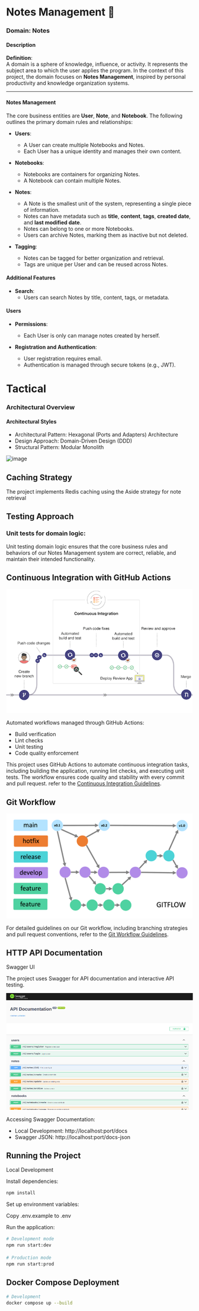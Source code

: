 # Notes Management 📝

### Domain: Notes  

#### Description  

**Definition**:  
A domain is a sphere of knowledge, influence, or activity. It represents the subject area to which the user applies the program. In the context of this project, the domain focuses on **Notes Management**, inspired by personal productivity and knowledge organization systems.  

---

#### Notes Management  

The core business entities are **User**, **Note**, and **Notebook**. The following outlines the primary domain rules and relationships:  

- **Users**:  
  - A User can create multiple Notebooks and Notes.  
  - Each User has a unique identity and manages their own content.  

- **Notebooks**:  
  - Notebooks are containers for organizing Notes.  
  - A Notebook can contain multiple Notes.  

- **Notes**:  
  - A Note is the smallest unit of the system, representing a single piece of information.  
  - Notes can have metadata such as **title**, **content**, **tags**, **created date**, and **last modified date**.  
  - Notes can belong to one or more Notebooks.  
  - Users can archive Notes, marking them as inactive but not deleted.  

- **Tagging**:  
  - Notes can be tagged for better organization and retrieval.  
  - Tags are unique per User and can be reused across Notes.  


#### Additional Features  

- **Search**:  
  - Users can search Notes by title, content, tags, or metadata.  


#### Users  

- **Permissions**:  
  - Each User is only can manage notes created by herself.

- **Registration and Authentication**:  
  - User registration requires email.  
  - Authentication is managed through secure tokens (e.g., JWT).
 

# Tactical


### Architectural Overview

#### Architectural Styles

- Architectural Pattern: Hexagonal (Ports and Adapters) Architecture
- Design Approach: Domain-Driven Design (DDD)
- Structural Pattern: Modular Monolith
  
![image](https://github.com/user-attachments/assets/6866a424-a6f3-49ae-9dc5-1f557ad4f6a5)


## Caching Strategy
The project implements Redis caching using the Aside strategy for note retrieval

## Testing Approach

### Unit tests for domain logic:
Unit testing domain logic ensures that the core business rules and behaviors of our Notes Management system are correct, reliable, and maintain their intended functionality.

## Continuous Integration with GitHub Actions

![CI](./docs/ci.jpg)

Automated workflows managed through GitHub Actions:
- Build verification
- Lint checks
- Unit testing
- Code quality enforcement

This project uses GitHub Actions to automate continuous integration tasks, including building the application, running lint checks, and executing unit tests. The workflow ensures code quality and stability with every commit and pull request. refer to the [Continuous Integration Guidelines](./docs/continuous-integration.md).


## Git Workflow

![Workflow](./docs/workflow.png)

For detailed guidelines on our Git workflow, including branching strategies and pull request conventions, refer to the [Git Workflow Guidelines](./docs/development-process-and-branching-strategy.md).

## HTTP API Documentation
Swagger UI

The project uses Swagger for API documentation and interactive API testing.

![swagger ui](./docs//swagger-ui.png)

Accessing Swagger Documentation:

- Local Development: http://localhost:port/docs
- Swagger JSON: http://localhost:port/docs-json

## Running the Project
Local Development

Install dependencies:

```bash
npm install
```

Set up environment variables:

Copy .env.example to .env

Run the application:

```bash
# Development mode
npm run start:dev

# Production mode
npm run start:prod
```

## Docker Compose Deployment

```bash
# Development
docker compose up --build
```
